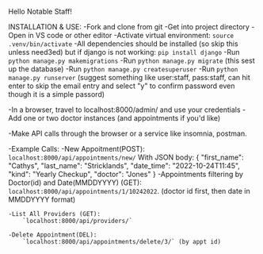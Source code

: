 Hello Notable Staff!

INSTALLATION & USE: 
-Fork and clone from git
-Get into project directory
-Open in VS code or other editor 
-Activate virtual environment:
    `source .venv/bin/activate`
-All dependencies should be installed (so skip this unless need3ed) but if django is not working:
    `pip install django`
-Run `python manage.py makemigrations`
-Run `python manage.py migrate` (this sest up the database)
-Run `python manage.py createsuperuser`
-Run `python manage.py runserver`
(suggest something like user:staff, pass:staff, can hit enter to skip the email entry and select "y" to confirm password even though it is a simple passord)

-In a browser, travel to localhost:8000/admin/ and use your credentials
-Add one or two doctor instances (and appointments if you'd like)

-Make API calls through the browser or a service like insomnia, postman.

-Example Calls:
    -New Appoitment(POST):
        `localhost:8000/api/appointments/new/`
        With JSON body:
        {
			"first_name": "Cathys",
			"last_name": "Stricklands",
			"date_time": "2022-10-24T11:45",
			"kind": "Yearly Checkup",
			"doctor": "Jones"
        }
    -Appointments filtering by Doctor(id) and Date(MMDDYYYY) (GET):
        `localhost:8000/api/appointments/1/10242022`. (doctor id first, then date in MMDDYYYY format)

    -List All Providers (GET):
        `localhost:8000/api/providers/`

    -Delete Appointment(DEL):
        `localhost:8000/api/appointments/delete/3/` (by appt id)


